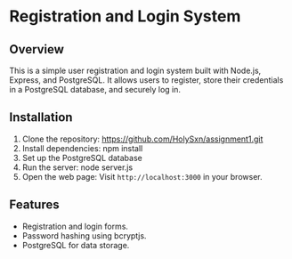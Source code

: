 # Registration and Login System

## Overview
This is a simple user registration and login system built with Node.js, Express, and PostgreSQL. It allows users to register, store their credentials in a PostgreSQL database, and securely log in.

## Installation

1. Clone the repository: https://github.com/HolySxn/assignment1.git
2. Install dependencies: npm install
3. Set up the PostgreSQL database
4. Run the server: node server.js
5. Open the web page: Visit `http://localhost:3000` in your browser.

## Features
- Registration and login forms.
- Password hashing using bcryptjs.
- PostgreSQL for data storage.




